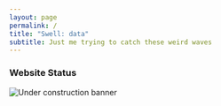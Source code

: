 ```yaml
---
layout: page
permalink: /
title: "Swell: data"
subtitle: Just me trying to catch these weird waves
---
```


### Website Status

![Under construction banner](https://alvavr.github.io//img/under-construction.png)